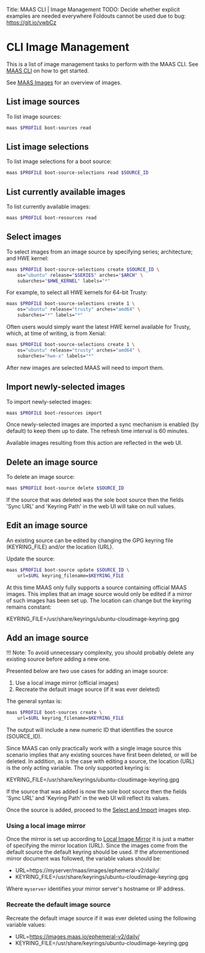Title: MAAS CLI | Image Management
TODO:  Decide whether explicit examples are needed everywhere
       Foldouts cannot be used due to bug: https://git.io/vwbCz


# CLI Image Management

This is a list of image management tasks to perform with the MAAS CLI. See
[MAAS CLI](./manage-cli.html) on how to get started.

See [MAAS Images](./installconfig-images.html) for an overview of images.


## List image sources

To list image sources:

```bash
maas $PROFILE boot-sources read
```


## List image selections

To list image selections for a boot source:

```bash
maas $PROFILE boot-source-selections read $SOURCE_ID
```


## List currently available images

To list currently available images:

```bash
maas $PROFILE boot-resources read
```


## Select images

To select images from an image source by specifying series; architecture; and
HWE kernel:

```bash
maas $PROFILE boot-source-selections create $SOURCE_ID \
	os="ubuntu" release="$SERIES" arches="$ARCH" \
	subarches="$HWE_KERNEL" labels="*"
```

For example, to select all HWE kernels for 64-bit Trusty:

```bash
maas $PROFILE boot-source-selections create 1 \
	os="ubuntu" release="trusty" arches="amd64" \
	subarches="*" labels="*"
```

Often users would simply want the latest HWE kernel available for Trusty,
which, at time of writing, is from Xenial:

```bash
maas $PROFILE boot-source-selections create 1 \
	os="ubuntu" release="trusty" arches="amd64" \
	subarches="hwe-x" labels="*"
```

After new images are selected MAAS will need to import them.


## Import newly-selected images

To import newly-selected images:

```bash
maas $PROFILE boot-resources import
```

Once newly-selected images are imported a sync mechanism is enabled (by
default) to keep them up to date. The refresh time interval is 60 minutes.

Available images resulting from this action are reflected in the web UI.


## Delete an image source

To delete an image source:

```bash
maas $PROFILE boot-source delete $SOURCE_ID
```

If the source that was deleted was the sole boot source then the fields
'Sync URL' and 'Keyring Path' in the web UI will take on null values.


## Edit an image source

An existing source can be edited by changing the GPG keyring file
(KEYRING_FILE) and/or the location (URL).

Update the source:

```bash
maas $PROFILE boot-source update $SOURCE_ID \
	url=$URL keyring_filename=$KEYRING_FILE
```

At this time MAAS only fully supports a source containing official MAAS images.
This implies that an image source would only be edited if a mirror of such
images has been set up. The location can change but the keyring remains
constant:

KEYRING_FILE=/usr/share/keyrings/ubuntu-cloudimage-keyring.gpg


## Add an image source

!!! Note: To avoid unnecessary complexity, you should probably delete any
existing source before adding a new one.

Presented below are two use cases for adding an image source:

1. Use a local image mirror (official images)
1. Recreate the default image source (if it was ever deleted)

<!--
1. Use a custom image source (custom images)
-->

The general syntax is:

```bash
maas $PROFILE boot-sources create \
	url=$URL keyring_filename=$KEYRING_FILE
```

The output will include a new numeric ID that identifies the source
(SOURCE_ID).

Since MAAS can only practically work with a single image source this scenario
implies that any existing sources have first been deleted, or will be deleted.
In addition, as is the case with editing a source, the location (URL) is the
only acting variable. The only supported keyring is:

KEYRING_FILE=/usr/share/keyrings/ubuntu-cloudimage-keyring.gpg

If the source that was added is now the sole boot source then the fields
'Sync URL' and 'Keyring Path' in the web UI will reflect its values.

Once the source is added, proceed to the
[Select and Import](installconfig-images-import.html) images step.

### Using a local image mirror

Once the mirror is set up according to 
[Local Image Mirror](./installconfig-images-mirror.html) it is just a matter of
specifying the mirror location (URL). Since the images come from the default
source the default keyring should be used. If the aforementioned mirror
document was followed, the variable values should be:

- URL=https://myserver/maas/images/ephemeral-v2/daily/
- KEYRING_FILE=/usr/share/keyrings/ubuntu-cloudimage-keyring.gpg

Where `myserver` identifies your mirror server's hostname or IP address.

### Recreate the default image source

Recreate the default image source if it was ever deleted using the following
variable values:

- URL=https://images.maas.io/ephemeral-v2/daily/
- KEYRING_FILE=/usr/share/keyrings/ubuntu-cloudimage-keyring.gpg
